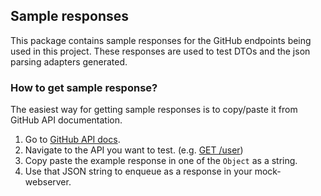 ## Sample responses

This package contains sample responses for the GitHub endpoints being used in this project. These responses are used to test DTOs and the json parsing adapters generated.

### How to get sample response?

The easiest way for getting sample responses is to copy/paste it from GitHub API documentation. 

1. Go to [GitHub API docs](https://docs.github.com/en/rest).
2. Navigate to the API you want to test. (e.g. [GET /user](https://docs.github.com/en/rest/users/users#get-the-authenticated-user))
3. Copy paste the example response in one of the `Object` as a string.
4. Use that JSON string to enqueue as a response in your mock-webserver. 